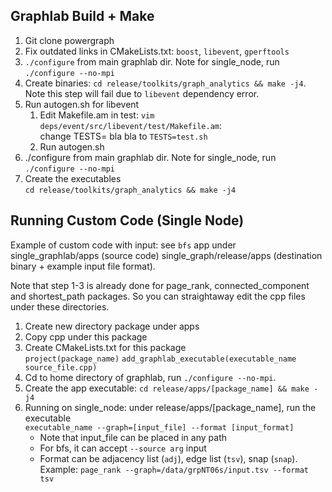 ## Graphlab Build + Make
1. Git clone powergraph
2. Fix outdated links in CMakeLists.txt: `boost`, `libevent`, `gperftools`
3. `./configure` from main graphlab dir. Note for single_node, run `./configure --no-mpi`
4. Create binaries: `cd release/toolkits/graph_analytics && make -j4`. 
Note this step will fail due to `libevent` dependency error.
5. Run autogen.sh for libevent
    1. Edit Makefile.am in test: `vim deps/event/src/libevent/test/Makefile.am`:  
    change TESTS= bla bla to `TESTS=test.sh`
    2. Run autogen.sh
6. ./configure from main graphlab dir. Note for single_node, run `./configure --no-mpi`
7. Create the executables  
`cd release/toolkits/graph_analytics && make -j4`
  
## Running Custom Code (Single Node)
Example of custom code with input: see `bfs` app under single_graphlab/apps (source code) single_graph/release/apps (destination binary + example input file format).  

Note that step 1-3 is already done for page_rank, connected_component and shortest_path packages. So you can straightaway edit the cpp files under these directories.

1. Create new directory package under apps
2. Copy cpp under this package
3. Create CMakeLists.txt for this package  
`project(package_name)`
`add_graphlab_executable(executable_name source_file.cpp)`
4. Cd to home directory of graphlab, run `./configure --no-mpi`.
5. Create the app executable: `cd release/apps/[package_name] && make -j4`
7. Running on single_node: under release/apps/[package_name], run the executable  
    `executable_name --graph=[input_file] --format [input_format]`
    - Note that input_file can be placed in any path
    - For bfs, it can accept `--source arg` input
    - Format can be adjacency list (`adj`), edge list (`tsv`), snap (`snap`).  
    Example: `page_rank --graph=/data/grpNT06s/input.tsv --format tsv`

